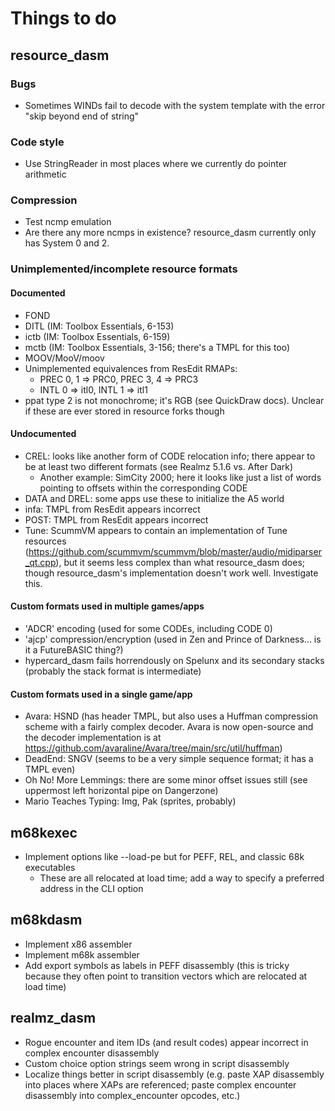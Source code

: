 # Things to do

## resource_dasm

### Bugs

* Sometimes WINDs fail to decode with the system template with the error "skip beyond end of string"

### Code style

* Use StringReader in most places where we currently do pointer arithmetic

### Compression

* Test ncmp emulation
* Are there any more ncmps in existence? resource_dasm currently only has System 0 and 2.

### Unimplemented/incomplete resource formats

#### Documented

* FOND
* DITL (IM: Toolbox Essentials, 6-153)
* ictb (IM: Toolbox Essentials, 6-159)
* mctb (IM: Toolbox Essentials, 3-156; there's a TMPL for this too)
* MOOV/MooV/moov
* Unimplemented equivalences from ResEdit RMAPs:
  * PREC 0, 1 => PRC0, PREC 3, 4 => PRC3
  * INTL 0 => itl0, INTL 1 => itl1
* ppat type 2 is not monochrome; it's RGB (see QuickDraw docs). Unclear if these are ever stored in resource forks though

#### Undocumented

* CREL: looks like another form of CODE relocation info; there appear to be at least two different formats (see Realmz 5.1.6 vs. After Dark)
  * Another example: SimCity 2000; here it looks like just a list of words pointing to offsets within the corresponding CODE
* DATA and DREL: some apps use these to initialize the A5 world
* infa: TMPL from ResEdit appears incorrect
* POST: TMPL from ResEdit appears incorrect
* Tune: ScummVM appears to contain an implementation of Tune resources (https://github.com/scummvm/scummvm/blob/master/audio/midiparser_qt.cpp), but it seems less complex than what resource_dasm does; though resource_dasm's implementation doesn't work well. Investigate this.

#### Custom formats used in multiple games/apps

* 'ADCR' encoding (used for some CODEs, including CODE 0)
* 'ajcp' compression/encryption (used in Zen and Prince of Darkness... is it a FutureBASIC thing?)
* hypercard_dasm fails horrendously on Spelunx and its secondary stacks (probably the stack format is intermediate)

#### Custom formats used in a single game/app

* Avara: HSND (has header TMPL, but also uses a Huffman compression scheme with a fairly complex decoder. Avara is now open-source and the decoder implementation is at https://github.com/avaraline/Avara/tree/main/src/util/huffman)
* DeadEnd: SNGV (seems to be a very simple sequence format; it has a TMPL even)
* Oh No! More Lemmings: there are some minor offset issues still (see uppermost left horizontal pipe on Dangerzone)
* Mario Teaches Typing: Img, Pak (sprites, probably)

## m68kexec

* Implement options like --load-pe but for PEFF, REL, and classic 68k executables
  * These are all relocated at load time; add a way to specify a preferred address in the CLI option

## m68kdasm

* Implement x86 assembler
* Implement m68k assembler
* Add export symbols as labels in PEFF disassembly (this is tricky because they often point to transition vectors which are relocated at load time)

## realmz_dasm

* Rogue encounter and item IDs (and result codes) appear incorrect in complex encounter disassembly
* Custom choice option strings seem wrong in script disassembly
* Localize things better in script disassembly (e.g. paste XAP disassembly into places where XAPs are referenced; paste complex encounter disassembly into complex_encounter opcodes, etc.)
